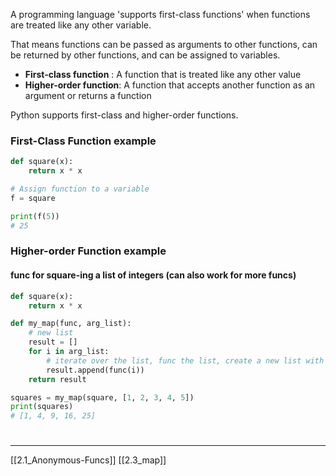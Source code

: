 A programming language 'supports first-class functions' 
when functions are treated like any other variable.

That means functions can be passed as arguments to other functions, 
can be returned by other functions, 
and can be assigned to variables.

- **First-class function** : A function that is treated like any other value 
- **Higher-order function**: A function that accepts another function as an argument or returns a function

Python supports first-class and higher-order functions.

### First-Class Function example

```python
def square(x):
    return x * x

# Assign function to a variable
f = square

print(f(5))
# 25
```

### Higher-order Function example

#### func for  square-ing a list of integers (can also work for more funcs)

``` python
def square(x):
    return x * x

def my_map(func, arg_list):
	# new list
    result = []
    for i in arg_list:
        # iterate over the list, func the list, create a new list with func results
        result.append(func(i))
    return result

squares = my_map(square, [1, 2, 3, 4, 5])
print(squares)
# [1, 4, 9, 16, 25]
```

#
---
[[2.1_Anonymous-Funcs]]
[[2.3_map]]